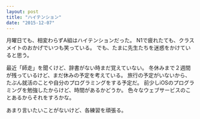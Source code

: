 ```yaml
---
layout: post
title: "ハイテンション"
date: "2015-12-07"
---
```

月曜日ても、相変わらずA組はハイテンションだった。
N1で疲れたても、クラスメイトのおかげでいつも笑っている。
でも、たまに先生たちを迷惑をかけていると思う。

最近「師走」を聞くけど、辞書がない時まだ覚えていない。
冬休みまで２週間が残っているけど、まだ休みの予定を考えている。
旅行の予定がいないから、たぶん就活のことや自分のプログラミングをする予定だ。
前少しiOSのプログラミングを勉強したからけど、時間があるかどうか。
色々なウェブサービスのことあるからそれをすろかな。

あまり言いたいことがないけど、各練習を頑張る。
